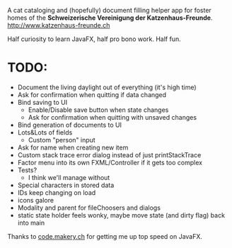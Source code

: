 A cat cataloging and (hopefully) document filling helper app for foster homes of the **Schweizerische Vereinigung der Katzenhaus-Freunde**.
http://www.katzenhaus-freunde.ch

Half curiosity to learn JavaFX, half pro bono work. Half fun.

# TODO:
* Document the living daylight out of everything (it's high time)
* Ask for confirmation when quitting if data changed
* Bind saving to UI
  * Enable/Disable save button when state changes
  * Ask for confirmation when quitting with unsaved changes
* Bind generation of documents to UI
* Lots&Lots of fields
  * Custom "person" input
* Ask for name when creating new item
* Custom stack trace error dialog instead of just printStackTrace
* Factor menu into its own FXML/Controller if it gets too complex  
* Tests?
  * I think we'll manage without
* Special characters in stored data
* IDs keep changing on load
* icons galore
* Modality and parent for fileChoosers and dialogs
* static state holder feels wonky, maybe move state (and dirty flag) back into main
 
 Thanks to [code.makery.ch](https://code.makery.ch/library/javafx-tutorial/) for getting me up top speed on JavaFX.